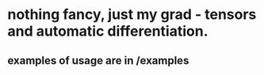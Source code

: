 # nothing fancy, just my grad - tensors and automatic differentiation. 
## examples of usage are in /examples
